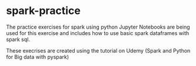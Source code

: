# spark-practice
The practice exercises for spark using python 
Jupyter Notebooks are being used for this exercise and includes how to use basic spark dataframes with spark sql.

These execrises are created using the tutorial on Udemy (Spark and Python for Big data with pyspark)

